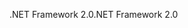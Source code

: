 <span data-ttu-id="0e938-101">.NET Framework 2.0</span><span class="sxs-lookup"><span data-stu-id="0e938-101">.NET Framework 2.0</span></span>